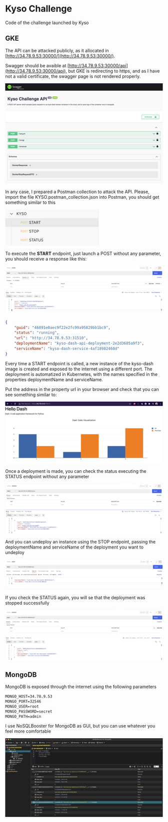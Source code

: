 # Kyso Challenge

Code of the challenge launched by Kyso

## GKE

The API can be attacked publicly, as it allocated in [http://34.78.9.53:30000/](http://34.78.9.53:30000/).

Swagger should be avaible at [http://34.78.9.53:30000/api](http://34.78.9.53:30000/api), but GKE is redirecting to https, and as I have not a valid certificate, the swagger page is not rendered properly.

![Swagger](./imgs/kyso1.png)

In any case, I prepared a Postman collection to attack the API. Please, import the file KYSO.postman_collection.json into Postman, you should get something similar to this

![Postman](./imgs/kyso2.png)

To execute the **START** endpoint, just launch a POST without any parameter, you should receive a response like this:

![Start](./imgs/kyso3.png)

```json
{
    "guid": "46891e0aec9f22e2fc99a95829bb1bc9",
    "status": "running",
    "url": "http://34.78.9.53:31510",
    "deploymentName": "kyso-dash-api-deployment-2e2d3685a9f3",
    "serviceName": "kyso-dash-service-4af18982460d"
}
```

Every time a START endpoint is called, a new instance of the kyso-dash image is created and exposed to the internet using a different port. The deployment is automatized in Kubernetes, with the names specified in the properties deploymentName and serviceName.

Put the address in the property url in your browser and check that you can see something similar to:

![Kyso Dash](./imgs/kyso5.png)

Once a deployment is made, you can check the status executing the STATUS endpoint without any parameter

![Kyso Dash](./imgs/kyso4.png)

And you can undeploy an instance using the STOP endpoint, passing the deploymentName and serviceName of the deployment you want to undeploy

![Kyso Stop](./imgs/kyso6.png)

If you check the STATUS again, you will se that the deployment was stopped successfully

![Kyso status](./imgs/kyso7.png)

## MongoDB

MongoDB is exposed through the internet using the following parameters

```
MONGO_HOST=34.78.9.53
MONGO_PORT=32546
MONGO_USER=root
MONGO_PASSWORD=secret
MONGO_PATH=admin
```

I use NoSQLBooster for MongoDB as GUI, but you can use whatever you feel more comfortable

![MongoDB](./imgs/kyso8.png)
